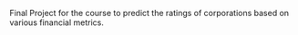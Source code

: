 Final Project for the course to predict the ratings of corporations based on various financial metrics. 
